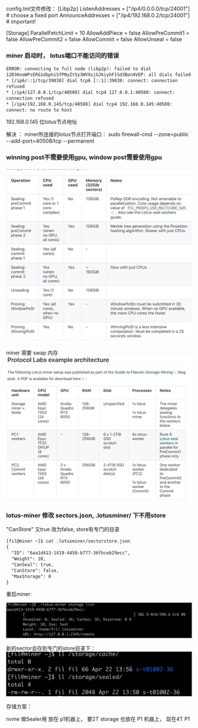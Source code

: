 
config.tml文件修改：
[Libp2p]
  ListenAddresses = ["/ip4/0.0.0.0/tcp/24001"] # choose a fixed port
  AnnounceAddresses = ["/ip4/192.168.0.2/tcp/24001"] # important!
  
[Storage]
  ParallelFetchLimit = 10
  AllowAddPiece = false
  AllowPreCommit1 = false
  AllowPreCommit2 = false
  AllowCommit = false
  AllowUnseal = false
  
###  miner 启动时， lotus端口不能访问的错误
  ```
  ERROR: connecting to full node (libp2p): failed to dial 12D3KooWPsERG1dbphiSfPNyZt5y3WVXsjGJkiyhF1Sd3Bon4VEP: all dials failed
  * [/ip6/::1/tcp/39038] dial tcp6 [::1]:39038: connect: connection refused
  * [/ip4/127.0.0.1/tcp/40508] dial tcp4 127.0.0.1:40508: connect: connection refused
  * [/ip4/192.168.0.145/tcp/40508] dial tcp4 192.168.0.145:40508: connect: no route to host
  ```
  192.168.0.145 位lotus节点地址
  
  解决 ：
  miner所连接的lotus节点打开端口：
  sudo firewall-cmd --zone=public --add-port=40508/tcp --permanent
  

### winning post不需要使用gpu, window post需要使用gpu
![-w739](media/16190564754850.jpg)

miner 需要 swap 内存
![-w770](media/16190566011251.jpg)
  
  
### lotus-miner 修改 sectors.json, .lotusminer/ 下不用store
"CanStore" 又true 改为false, store有专门的目录
```
[fil@miner ~]$ cat .lotusminer/sectorstore.json
{
  "ID": "6aa1d413-1419-4450-b777-36fbceb29ecc",
  "Weight": 10,
  "CanSeal": true,
  "CanStore": false,
  "MaxStorage": 0
}
```

重启miner: 

  ![-w942](media/16190707841369.jpg)

新的sector会存到专门的store目录下：
![-w604](media/16190712813368.jpg)


存储方案：


nvme 做Sealer用 放在 p1机器上， 要2T 
storage 也放在 P1 机器上， 现在4T 
P1 